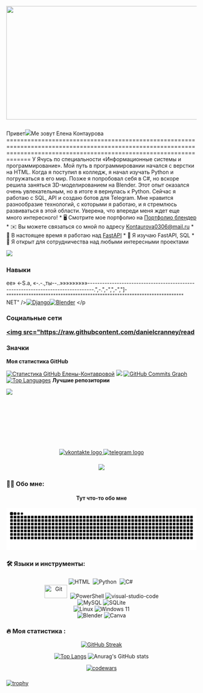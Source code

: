 
<br clear="both">

<div align="center">
  <img height="300" width="600" src="https://www.funnyart.club/uploads/posts/2022-12/1671844092_www-funnyart-club-p-kotik-za-kompyuterom-estetichno-5.jpg"  />
</div>

###
Привет![]( https://user-images.githubusercontent.com/18350557/176309783-0785949b-9127-417c-8b55-ab5a4333674e.gif)Ме зовут Елена Контаурова ========================================================================================================================================================================= У Ячусь по специальности «Информационные системы и программирование». Мой путь в программировании начался с верстки на HTML. Когда я поступил в колледж, я начал изучать Python и погружаться в его мир. Позже я попробовал себя в C#, но вскоре решила заняться 3D-моделированием на Blender. Этот опыт оказался очень увлекательным, но в итоге я вернулась к Python. Сейчас я работаю с SQL, API и создаю ботов для Telegram. Мне нравится разнообразие технологий, с которыми я работаю, и я стремлюсь развиваться в этой области. Уверена, что впереди меня ждет еще много интересного! * 🖥️ Смотрите мое портфолио на [Портфолио блендер](http://www.fl.ru/users/kontaurova0306/portfolio/) * ✉️ Вы можете связаться со мной по адресу [Kontaurova0306@mail.ru](mailto:Kontaurova0306@mail.ru) * 🚀 В настоящее время я работаю над [FastAPI](http://GitHub.com/Elena-kontaurova/api_base_project) * 🧠 Я изучаю FastAPI, SQL * 🤝 Я открыт для сотрудничества над любыми интересными проектами

<a href="https://www.github.com/Elena-Kontaurova" target="_blank" rel="noreferrer"><img src="https://img.shields.io/github/followers/Elena-Kontaurova? logo=github&style=for-the-badge&color=14b8a6&labelColor=27272a" /></a>
### Навыки

ее» <-S.а, «-.-.,ты--..»»»»»»»»»--------------------------------------------------------------------------------.",-.",-",",-","]-"""""""""""""""""""""""""""""""""""""""""""""""""""""""""""""""""""""""" NET" /></a><a href="https://www.djangoproject.com/" target="_blank" rel="noreferrer"><img src="https://raw.githubusercontent.com/danielcranney/readme-generator/main/public/icons/skills/django-colored.svg" width="36" height="36" alt="Django" /></a><a href="https://www.blender.org/" target="_blank" rel="noreferrer"><img src="https://raw.githubusercontent.com/danielcranney/read-generator/main/public/icons/skills/blender-colored.svg" width="36" height="36" alt="Blender" /></a> </p
### Социальные сети <p align="left"> <a href="https://www.github.com/Elena-Kontaurova" target="_blank" rel="noreferrr"> <picture> <source media="(prefers-color-scheme: dark)" srcset="https://raw.githubusercontent.com/danielcranney/readme-generator/main/public/icons/socials/github-dark.svg" /> <source media="(prefers-color-scheme: light)" srcset="https://raw.githubcontent.com/danielcranney/readme-generator/main/public/icons/socials/github.svg" /> <img src="https://raw.githubcontent.com/danielcranney/read
### Значки

<b>Моя статистика GitHub</b>

<a href="http://www.github.com/Elena-Kontaurova"><img src="https://github-readme-stats.vercel.app/api? username=Elena-Kontaurova&show_icons=true&hide=&count_private=true&title_color=fffffff&text_color=ffffff&icon_color=14b8a6&bg_color=27272a&hide_border=true&show_icons=true" alt="Статистика GitHub Елены-Контавровой" /></a>
<a href="http://www.github.com/Elena-Kontaurova"><img src="https://github-readme-streak-stats.herokuapp.com/? user=Elena-Kontaurova&stroke=ffffff&background=27272a&ring=fffffff&fire=ffffff&currStreakNum=ffffff&currStreakLabel=ffffff&sideNums=ffffff&sideLabels=ffffff&dates=ffffff&hide_border=true" /></a>
<a href="http://www.github.com/Elena-Kontaurova"><img src="https://github-readme-activity-graph.cyclic.app/graph? username=Elena-Kontaurova&bg_color=27272a&color=ffffff&line=14b8a6&point=ffffff&area_color=27272a&area=true&hide_border=true&custom_title=GitHub%20Commits%20Graph" alt="GitHub Commits Graph" /></a>
<a href="https://github.com/Elena-Kontaurova" align="left"><img src="https://github-readme-stats.vercel.app/api/top-langs/? username=Elena-Kontaurova&langs_count=10&title_color=ffffff&text_color=ffffff&icon_color=14b8a6&bg_color=27272a&hide_border=true&locale=en&custom_title=Top%20%Languages" alt="Top Languages" /></a>
<b>Лучшие репозитории</b>

<div width="100%" align="center"><a href="https://github.com/Elena-Kontaurova/аpi-base-project" align="left"><img align="left" width="45%" src="https://github-readme-stats.vercel.app/api/pin/? username=Elena-Kontaurova&repo=api-base-project&title_color=ffffff&text_color=ffffff&icon_color=14b8a6&bg_color=27272a&hide_border=true&locale=en" /></a></div><br /><br /><br /><br /><br /><br /><br /><br />

###

<div align="center">
  <a href="https://vk.com/leenkaa_y" target="_blank">
    <img src="https://img.shields.io/static/v1?message=Vkontakte&logo=vkontakte&label=&color=0000ff.&logoColor=white&labelColor=&style=for-the-badge" height="25" alt="vkontakte logo"  />
  </a>
  <a href="https://t.me/Leka_sv" target="_blank">
    <img src="https://img.shields.io/static/v1?message=Telegram&logo=telegram&label=&color=2CA5E0&logoColor=white&labelColor=&style=for-the-badge" height="25" alt="telegram logo"  />
  </a>
</div>

###

<div align="center">
  <img src="https://visitor-badge.laobi.icu/badge?page_id=Elena-kontaurova.Elena-kontaurova&"  />
</div>

###

<h3 align="left">👩‍💻  Обо мне: </h3>
<h4 align="center"> Тут что-то обо мне </h4>

![snake](https://github.com/Elena-kontaurova/Elena-kontaurova/blob/output/github-contribution-grid-snake-dark.svg)

###

<h3 align="left">🛠 Языки и инструменты:</h3>

###

<div align="center">
  <img src="https://img.shields.io/badge/html5-%23E34F26.svg?style=for-the-badge&logo=html5&logoColor=white" title="HTML5" alt="HTML" width="60" height="35"/>&nbsp;
  <img src="https://img.shields.io/badge/python-3670A0?style=for-the-badge&logo=python&logoColor=ffdd54" title="Python" alt="Python" width="60" height="35"/>&nbsp;
  <img src="https://img.shields.io/badge/c%23-%23239120.svg?style=for-the-badge&logo=csharp&logoColor=white" title="C#" alt="C#" width="60" height="35"/>&nbsp;
</div>

<div align="center">
  <img src="https://img.shields.io/badge/git-%23F05033.svg?style=for-the-badge&logo=git&logoColor=white" title="Git" **alt="Git" width="60" height="35"/>&nbsp;
  <img src="https://img.shields.io/badge/PowerShell-%235391FE.svg?style=for-the-badge&logo=powershell&logoColor=white" title="PowerShell" alt="PowerShell" width="75" height="35"/>
  <img src="https://img.shields.io/badge/Visual%20Studio%20Code-0078d7.svg?style=for-the-badge&logo=visual-studio-code&logoColor=white" title="visual-studio-code" alt="visual-studio-code" width="105" height="35"/>
</div>

<div align="center">
  <img src="https://img.shields.io/badge/mysql-4479A1.svg?style=for-the-badge&logo=mysql&logoColor=white" title="MySQL" alt="MySQL" width="60" height="35"/>
  <img src="https://img.shields.io/badge/sqlite-%2307405e.svg?style=for-the-badge&logo=sqlite&logoColor=white" title="SQLite" alt="SQLite" width="60" height="35"/>
</div>

<div align="center">
  <img src="https://img.shields.io/badge/Linux-FCC624?style=for-the-badge&logo=linux&logoColor=black" title="Linux" alt="Linux" width="70" height="35"/>
  <img src="https://img.shields.io/badge/Windows%2011-%230079d5.svg?style=for-the-badge&logo=Windows%2011&logoColor=white" title="Windows 11" alt="Windows 11" width="75" height="35"/>
</div>

<div align="center">
  <img src="https://img.shields.io/badge/blender-%23F5792A.svg?style=for-the-badge&logo=blender&logoColor=white" title="Blender" alt="Blender" width="60" height="35"/>
  <img src="https://img.shields.io/badge/Canva-%2300C4CC.svg?style=for-the-badge&logo=Canva&logoColor=white" title="Canva" alt="Canva" width="60" height="35"/>
</div>

###

<h3 align="left">🔥 Моя статистика :</h3>

<div align="center">

  [![GitHub Streak](https://streak-stats.demolab.com?user=Elena-kontaurova&theme=dark&locale=ru)](https://git.io/streak-stats)
  
  [![Top Langs](https://github-readme-stats.vercel.app/api/top-langs/?username=Elena-kontaurova&layout=compact&theme=vision-friendly-dark)](https://github.com/anuraghazra/github-readme-stats)
  ![Anurag's GitHub stats](https://github-readme-stats.vercel.app/api?username=Elena-kontaurova&theme=dark&show_icons=true)
  
  [![codewars](https://www.codewars.com/users/Elena-kontaurova/badges/large)](https://www.codewars.com/users/Elena-kontaurova)
  
</div>

###

[![trophy](https://github-profile-trophy.vercel.app/?username=Elena-kontaurova&the)](https://github.com/ryo-ma/github-profile-trophy)
